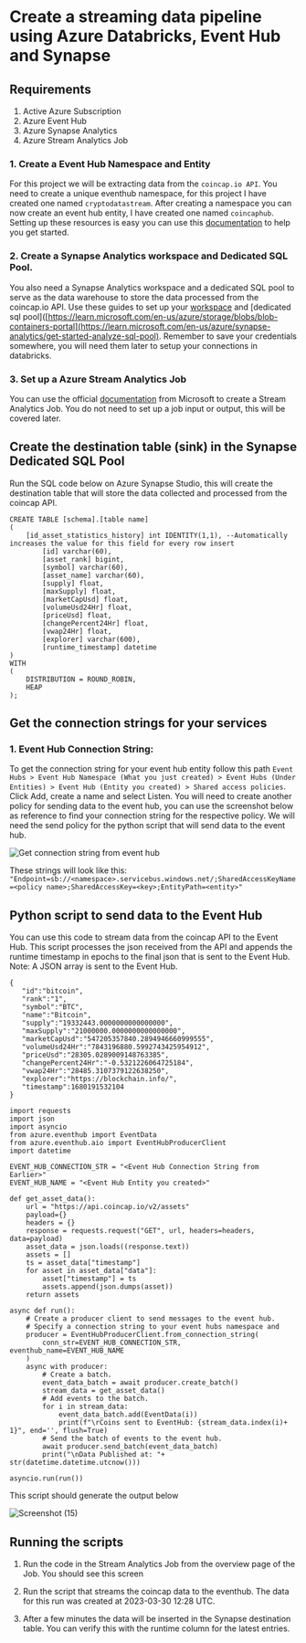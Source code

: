 # Create a streaming data pipeline using Azure Databricks, Event Hub and Synapse


## Requirements

1. Active Azure Subscription
2. Azure Event Hub 
3. Azure Synapse Analytics
4. Azure Stream Analytics Job

### 1. Create a Event Hub Namespace and Entity

For this project we will be extracting data from the `coincap.io API`. You need to create a unique eventhub namespace, for this project I have created one named `cryptodatastream`. After creating a namespace you can now create an event hub entity, I have created one named `coincaphub`. Setting up these resources is easy you can use this [documentation](https://learn.microsoft.com/en-us/azure/event-hubs/event-hubs-create) to help you get started.

### 2. Create a Synapse Analytics workspace and Dedicated SQL Pool. 

You also need a Synapse Analytics workspace and a dedicated SQL pool to serve as the data warehouse to store the data processed from the coincap.io API. Use these guides to set up your [workspace](https://learn.microsoft.com/en-us/azure/synapse-analytics/get-started-create-workspace) and [dedicated sql pool]([https://learn.microsoft.com/en-us/azure/storage/blobs/blob-containers-portal](https://learn.microsoft.com/en-us/azure/synapse-analytics/get-started-analyze-sql-pool). Remember to save your credentials somewhere, you will need them later to setup your connections in databricks.

### 3. Set up a Azure Stream Analytics Job

You can use the official [documentation](https://learn.microsoft.com/en-us/azure/stream-analytics/stream-analytics-quick-create-portal#create-a-stream-analytics-job) from Microsoft to create a Stream Analytics Job. You do not need to set up a job input or output, this will be covered later.


## Create the destination table (sink) in the Synapse Dedicated SQL Pool

Run the SQL code below on Azure Synapse Studio, this will create the destination table that will store the data collected and processed from the coincap API.

```	
CREATE TABLE [schema].[table name]
(
    [id_asset_statistics_history] int IDENTITY(1,1), --Automatically increases the value for this field for every row insert
		[id] varchar(60),
		[asset_rank] bigint,
		[symbol] varchar(60),
		[asset_name] varchar(60),
		[supply] float,
		[maxSupply] float,
		[marketCapUsd] float,
		[volumeUsd24Hr] float,
		[priceUsd] float,
		[changePercent24Hr] float,
		[vwap24Hr] float,
		[explorer] varchar(600),
		[runtime_timestamp] datetime
)
WITH
(
    DISTRIBUTION = ROUND_ROBIN,
    HEAP
);
```
## Get the connection strings for your services

### 1. Event Hub Connection String: 
To get the connection string for your event hub entity follow this path `Event Hubs > Event Hub Namespace (What you just created) > Event Hubs (Under Entities) > Event Hub (Entity you created) > Shared access policies`. Click Add, create a name and select Listen. You will need to create another policy for sending data to the event hub, you can use the screenshot below as reference to find your connection string for the respective policy.
We will need the send policy for the python script that will send data to the event hub. 

![Get connection string from event hub](https://user-images.githubusercontent.com/50084105/228879400-dfe8a725-3f93-484c-8bba-2383ac2fea31.png)

These strings will look like this: `"Endpoint=sb://<namespace>.servicebus.windows.net/;SharedAccessKeyName=<policy name>;SharedAccessKey=<key>;EntityPath=<entity>"`

## Python script to send data to the Event Hub

You can use this code to stream data from the coincap API to the Event Hub. This script processes the json received from the API and appends the runtime timestamp in epochs to the final json that is sent to the Event Hub. Note: A JSON array is sent to the Event Hub.

```
{
   "id":"bitcoin",
   "rank":"1",
   "symbol":"BTC",
   "name":"Bitcoin",
   "supply":"19332443.0000000000000000",
   "maxSupply":"21000000.0000000000000000",
   "marketCapUsd":"547205357840.2894946660999555",
   "volumeUsd24Hr":"7843196880.5992743425954912",
   "priceUsd":"28305.0289009148763385",
   "changePercent24Hr":"-0.5321226064725184",
   "vwap24Hr":"28485.3107379122638250",
   "explorer":"https://blockchain.info/",
   "timestamp":1680191532104
}
```

```
import requests
import json
import asyncio
from azure.eventhub import EventData
from azure.eventhub.aio import EventHubProducerClient
import datetime

EVENT_HUB_CONNECTION_STR = "<Event Hub Connection String from Earlier>"
EVENT_HUB_NAME = "<Event Hub Entity you created>"

def get_asset_data():
    url = "https://api.coincap.io/v2/assets"
    payload={}
    headers = {}
    response = requests.request("GET", url, headers=headers, data=payload)
    asset_data = json.loads((response.text))
    assets = []
    ts = asset_data["timestamp"]
    for asset in asset_data["data"]:    
        asset["timestamp"] = ts
        assets.append(json.dumps(asset))
    return assets

async def run():
    # Create a producer client to send messages to the event hub.
    # Specify a connection string to your event hubs namespace and
    producer = EventHubProducerClient.from_connection_string(
        conn_str=EVENT_HUB_CONNECTION_STR, eventhub_name=EVENT_HUB_NAME
    )
    async with producer:
        # Create a batch.
        event_data_batch = await producer.create_batch()
        stream_data = get_asset_data()
        # Add events to the batch.
        for i in stream_data:
            event_data_batch.add(EventData(i))
            print(f"\rCoins sent to EventHub: {stream_data.index(i)+ 1}", end='', flush=True)
        # Send the batch of events to the event hub.
        await producer.send_batch(event_data_batch)
        print("\nData Published at: "+ str(datetime.datetime.utcnow()))

asyncio.run(run())    
```
This script should generate the output below

![Screenshot (15)](https://user-images.githubusercontent.com/50084105/228889499-a05b0edd-4297-4dc2-80e4-01bbaec04f95.png)


## Running the scripts

1. Run the code in the Stream Analytics Job from the overview page of the Job. You should see this screen


2. Run the script that streams the coincap data to the eventhub. The data for this run was created at 2023-03-30 12:28 UTC.


3. After a few minutes the data will be inserted in the Synapse destination table. You can verify this with the runtime column for the latest entries.

